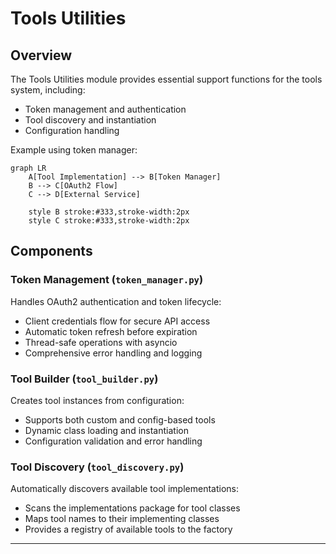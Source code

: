 # Tools Utilities

## Overview

The Tools Utilities module provides essential support functions for the tools system, including:

- Token management and authentication
- Tool discovery and instantiation
- Configuration handling

Example using token manager:
```mermaid
graph LR
    A[Tool Implementation] --> B[Token Manager]
    B --> C[OAuth2 Flow]
    C --> D[External Service]
    
    style B stroke:#333,stroke-width:2px
    style C stroke:#333,stroke-width:2px
```

## Components

### Token Management (`token_manager.py`)

Handles OAuth2 authentication and token lifecycle:

- Client credentials flow for secure API access
- Automatic token refresh before expiration
- Thread-safe operations with asyncio
- Comprehensive error handling and logging

### Tool Builder (`tool_builder.py`)

Creates tool instances from configuration:

- Supports both custom and config-based tools
- Dynamic class loading and instantiation
- Configuration validation and error handling

### Tool Discovery (`tool_discovery.py`)

Automatically discovers available tool implementations:

- Scans the implementations package for tool classes
- Maps tool names to their implementing classes
- Provides a registry of available tools to the factory

---
